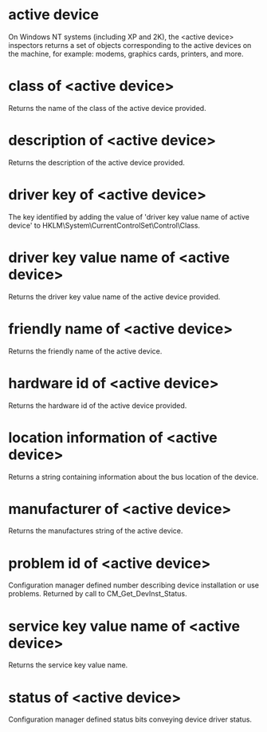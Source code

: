 # active device

On Windows NT systems (including XP and 2K), the &lt;active device&gt; inspectors returns a set of objects corresponding to the active devices on the machine, for example: modems, graphics cards, printers, and more.

# class of &lt;active device&gt;

Returns the name of the class of the active device provided.

# description of &lt;active device&gt;

Returns the description of the active device provided.

# driver key of &lt;active device&gt;

The key identified by adding the value of &#39;driver key value name of active device&#39; to HKLM\System\CurrentControlSet\Control\Class\.

# driver key value name of &lt;active device&gt;

Returns the driver key value name of the active device provided.

# friendly name of &lt;active device&gt;

Returns the friendly name of the active device.

# hardware id of &lt;active device&gt;

Returns the hardware id of the active device provided.

# location information of &lt;active device&gt;

Returns a string containing information about the bus location of the device.

# manufacturer of &lt;active device&gt;

Returns the manufactures string of the active device.

# problem id of &lt;active device&gt;

Configuration manager defined number describing device installation or use problems. Returned by call to CM_Get_DevInst_Status.

# service key value name of &lt;active device&gt;

Returns the service key value name.

# status of &lt;active device&gt;

Configuration manager defined status bits conveying device driver status.
